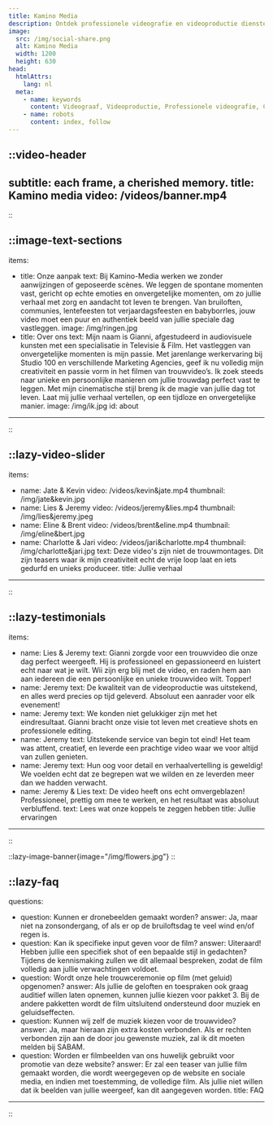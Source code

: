 ```yaml
---
title: Kamino Media
description: Ontdek professionele videografie en videoproductie diensten voor bruiloften, evenementen en bedrijven. Laat jouw verhaal op unieke wijze vastleggen door een ervaren videograaf in limburg.
image:
  src: /img/social-share.png
  alt: Kamino Media
  width: 1200
  height: 630
head:
  htmlAttrs:
    lang: nl
  meta:
    - name: keywords
      content: Videograaf, Videoproductie, Professionele videografie, Creatieve videografie, Videografie diensten, Video editing, Video maker, Videograaf limburg, Films en video’s, Cinematografie
    - name: robots
      content: index, follow
---
```


::video-header
---
subtitle: each frame, a cherished memory.
title: Kamino media
video: /videos/banner.mp4
---
::

::image-text-sections
---
items:
  - title: Onze aanpak
    text: Bij Kamino-Media werken we zonder aanwijzingen of geposeerde scènes. We leggen de spontane momenten vast, gericht op echte emoties en onvergetelijke momenten, om zo jullie verhaal met zorg en aandacht tot leven te brengen. Van bruiloften, communies, lentefeesten tot verjaardagsfeesten en babyborrles, jouw video moet een puur en authentiek beeld van jullie speciale dag vastleggen.
    image: /img/ringen.jpg
  - title: Over ons
    text: Mijn naam is Gianni, afgestudeerd in audiovisuele kunsten met een specialisatie in Televisie & Film. Het vastleggen van onvergetelijke momenten is mijn passie. Met jarenlange werkervaring bij Studio 100 en verschillende Marketing Agencies, geef ik nu volledig mijn creativiteit en passie vorm in het filmen van trouwvideo’s. Ik zoek steeds naar unieke en persoonlijke manieren om jullie trouwdag perfect vast te leggen. Met mijn cinematische stijl breng ik de magie van jullie dag tot leven. Laat mij jullie verhaal vertellen, op een tijdloze en onvergetelijke manier.
    image: /img/ik.jpg
    id: about
---
::

::lazy-video-slider
---
items:
  - name: Jate & Kevin
    video: /videos/kevin&jate.mp4
    thumbnail: /img/jate&kevin.jpg
  - name: Lies & Jeremy
    video: /videos/jeremy&lies.mp4
    thumbnail: /img/lies&jeremy.jpeg
  - name: Eline & Brent
    video: /videos/brent&eline.mp4
    thumbnail: /img/eline&bert.jpg
  - name: Charlotte & Jari
    video: /videos/jari&charlotte.mp4
    thumbnail: /img/charlotte&jari.jpg
text: Deze video's zijn niet de trouwmontages. Dit zijn teasers waar ik mijn creativiteit echt de vrije loop laat en iets gedurfd en unieks produceer.
title: Jullie verhaal
---
::

::lazy-testimonials
---
items:
  - name: Lies & Jeremy
    text: Gianni zorgde voor een trouwvideo die onze dag perfect weergeeft. Hij is professioneel en gepassioneerd en luistert echt naar wat je wilt. Wii zijn erg blij met de video, en raden hem aan aan iedereen die een persoonlijke en unieke trouwvideo wilt. Topper!
  - name: Jeremy
    text: De kwaliteit van de videoproductie was uitstekend, en alles werd precies op tijd geleverd. Absoluut een aanrader voor elk evenement!
  - name: Jeremy
    text: We konden niet gelukkiger zijn met het eindresultaat. Gianni bracht onze visie tot leven met creatieve shots en professionele editing.
  - name: Jeremy
    text: Uitstekende service van begin tot eind! Het team was attent, creatief, en leverde een prachtige video waar we voor altijd van zullen genieten.
  - name: Jeremy
    text: Hun oog voor detail en verhaalvertelling is geweldig! We voelden echt dat ze begrepen wat we wilden en ze leverden meer dan we hadden verwacht.
  - name: Jeremy & Lies
    text: De video heeft ons echt omvergeblazen! Professioneel, prettig om mee te werken, en het resultaat was absoluut verbluffend.
text: Lees wat onze koppels te zeggen hebben
title: Jullie ervaringen
---
::

::lazy-image-banner{image="/img/flowers.jpg"}
::

::lazy-faq
---
questions:
  - question: Kunnen er dronebeelden gemaakt worden?
    answer: Ja, maar niet na zonsondergang, of als er op de bruiloftsdag te veel wind en/of regen is.
  - question: Kan ik specifieke input geven voor de film?
    answer: Uiteraard! Hebben jullie een specifiek shot of een bepaalde stijl in gedachten? Tijdens de kennismaking zullen we dit allemaal bespreken, zodat de film volledig aan jullie verwachtingen voldoet.
  - question: Wordt onze hele trouwceremonie op film (met geluid) opgenomen?
    answer: Als jullie de geloften en toespraken ook graag auditief willen laten opnemen, kunnen jullie kiezen voor pakket 3. Bij de andere pakketten wordt de film uitsluitend ondersteund door muziek en geluidseffecten.
  - question: Kunnen wij zelf de muziek kiezen voor de trouwvideo?
    answer: Ja, maar hieraan zijn extra kosten verbonden. Als er rechten verbonden zijn aan de door jou gewenste muziek, zal ik dit moeten melden bij SABAM.
  - question: Worden er filmbeelden van ons huwelijk gebruikt voor promotie van deze website?
    answer: Er zal een teaser van jullie film gemaakt worden, die wordt weergegeven op de website en sociale media, en indien met toestemming, de volledige film. Als jullie niet willen dat ik beelden van jullie weergeef, kan dit aangegeven worden.
title: FAQ
---
::

